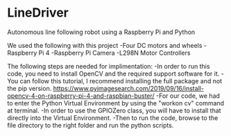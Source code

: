 # LineDriver
Autonomous line following robot using a Raspberry Pi and Python

We used the following with this project
-Four DC motors and wheels
-Raspberry Pi 4
-Raspberry Pi Camera
-L298N Motor Controllers

The following steps are needed for implimentation:
-In order to run this code, you need to install OpenCV and the required support software for it.
-You can follow this tutorial, I recommend installing the full package and not the pip version.
https://www.pyimagesearch.com/2019/09/16/install-opencv-4-on-raspberry-pi-4-and-raspbian-buster/
-For our code, we had to enter the Python Virtual Environment by using the "workon cv" command at terminal.
-In order to use the GPIOZero class, you will have to install that directly into the Virtual Environment.
-Then to run the code, browse to the file directory to the right folder and run the python scripts.
